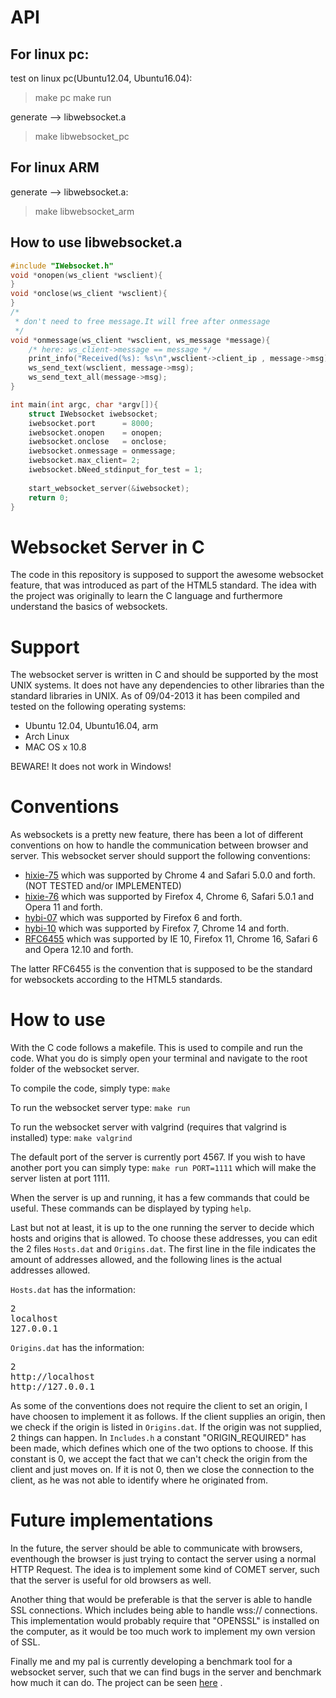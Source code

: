 # API
## For linux pc: 
test on linux pc(Ubuntu12.04, Ubuntu16.04):
> make pc
> make run


generate --> libwebsocket.a
> make libwebsocket_pc



## For linux ARM
generate --> libwebsocket.a: 
> make libwebsocket_arm


## How to use libwebsocket.a
```c
#include "IWebsocket.h"
void *onopen(ws_client *wsclient){
}
void *onclose(ws_client *wsclient){
}
/*
 * don't need to free message.It will free after onmessage
 */
void *onmessage(ws_client *wsclient, ws_message *message){
    /* here: ws_client->message == message */
    print_info("Received(%s): %s\n",wsclient->client_ip , message->msg);
    ws_send_text(wsclient, message->msg);
    ws_send_text_all(message->msg);
}

int main(int argc, char *argv[]){
    struct IWebsocket iwebsocket;
    iwebsocket.port      = 8000;
    iwebsocket.onopen    = onopen;
    iwebsocket.onclose   = onclose;
    iwebsocket.onmessage = onmessage;
    iwebsocket.max_client= 2;
    iwebsocket.bNeed_stdinput_for_test = 1;
    
    start_websocket_server(&iwebsocket);
    return 0;
}
```

# Websocket Server in C 

The code in this repository is supposed to support the awesome websocket 
feature, that was introduced as part of the HTML5 standard. The idea with the
project was originally to learn the C language and furthermore understand the
basics of websockets. 


# Support

The websocket server is written in C and should be supported by the most UNIX 
systems. It does not have any dependencies to other libraries than the standard
libraries in UNIX. As of 09/04-2013 it has been compiled and tested on the 
following operating systems:

* Ubuntu 12.04, Ubuntu16.04, arm
* Arch Linux
* MAC OS x 10.8

BEWARE! It does not work in Windows!

# Conventions

As websockets is a pretty new feature, there has been a lot of different 
conventions on how to handle the communication between browser and server. This
websocket server should support the following conventions:

* [hixie-75](http://tools.ietf.org/html/draft-hixie-thewebsocketprotocol-75) 
which was supported by Chrome 4 and Safari 5.0.0 and forth. (NOT TESTED and/or 
IMPLEMENTED)
* [hixie-76](http://tools.ietf.org/html/draft-hixie-thewebsocketprotocol-76)
which was supported by Firefox 4, Chrome 6, Safari 5.0.1 and Opera 11 and forth.
* [hybi-07](http://tools.ietf.org/html/draft-ietf-hybi-thewebsocketprotocol-07)
which was supported by Firefox 6 and forth.
* [hybi-10](http://tools.ietf.org/html/draft-ietf-hybi-thewebsocketprotocol-10)
which was supported by Firefox 7, Chrome 14 and forth.
* [RFC6455](http://tools.ietf.org/html/rfc6455)
which was supported by IE 10, Firefox 11, Chrome 16, Safari 6 and Opera 12.10 
and forth.

The latter RFC6455 is the convention that is supposed to be the standard for
websockets according to the HTML5 standards.

# How to use
With the C code follows a makefile. This is used to compile and run the code.
What you do is simply open your terminal and navigate to the root folder of the
websocket server.

To compile the code, simply type:
`make`

To run the websocket server type:
`make run`

To run the websocket server with valgrind (requires that valgrind is installed) 
type:
`make valgrind`

The default port of the server is currently port 4567. If you wish to have 
another port you can simply type:
`make run PORT=1111`
which will make the server listen at port 1111.

When the server is up and running, it has a few commands that could be useful.
These commands can be displayed by typing `help`.

Last but not at least, it is up to the one running the server to decide which 
hosts and origins that is allowed. To choose these addresses, you can edit the 
2 files `Hosts.dat` and `Origins.dat`. The first line in the file indicates the
amount of addresses allowed, and the following lines is the actual addresses 
allowed.

`Hosts.dat` has the information:
<pre>
2
localhost
127.0.0.1
</pre>

`Origins.dat` has the information:
<pre>
2
http://localhost
http://127.0.0.1
</pre>

As some of the conventions does not require the client to set an origin, I have
choosen to implement it as follows. If the client supplies an origin, then we
check if the origin is listed in `Origins.dat`. If the origin was not supplied,
2 things can happen. In `Includes.h` a constant "ORIGIN\_REQUIRED" has been 
made, which defines which one of the two options to choose. If this constant
is 0, we accept the fact that we can't check the origin from the client and
just moves on. If it is not 0, then we close the connection to the client, as
he was not able to identify where he originated from.

# Future implementations

In the future, the server should be able to communicate with browsers, 
eventhough the browser is just trying to contact the server using a normal 
HTTP Request. The idea is to implement some kind of COMET server, such that 
the server is useful for old browsers as well.

Another thing that would be preferable is that the server is able to handle
SSL connections. Which includes being able to handle wss:// connections. This
implementation would probably require that "OPENSSL" is installed on the 
computer, as it would be too much work to implement my own version of SSL.

Finally me and my pal is currently developing a benchmark tool for a websocket 
server, such that we can find bugs in the server and benchmark how much it can
do. The project can be seen [here](https://github.com/hovmand/go-websocket-bench)
.
